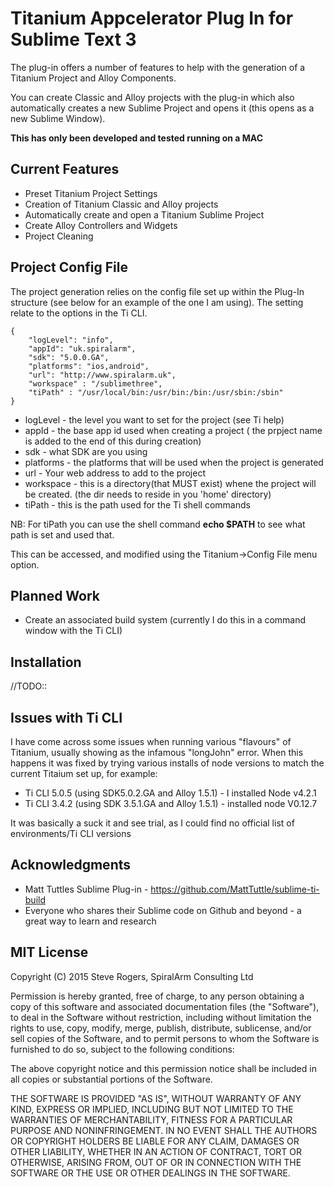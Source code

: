 
# Titanium Appcelerator Plug In for Sublime Text 3

The plug-in offers a number of features to help with the generation of a Titanium Project and Alloy Components. 

You can create  Classic and Alloy projects with the plug-in which also automatically creates a new Sublime Project and opens it (this opens as a new Sublime Window).

**This has only been developed and tested running on a MAC**


## Current Features

* Preset Titanium Project Settings
* Creation of Titanium Classic and Alloy projects
* Automatically create and open  a Titanium Sublime Project
* Create Alloy Controllers and Widgets
* Project Cleaning


## Project Config File

The project generation relies on the config file set up within the Plug-In structure (see below for an example of the one I am using). The setting relate to the options in the Ti CLI.
~~~
{
	"logLevel": "info",
	"appId": "uk.spiralarm",
	"sdk": "5.0.0.GA",
	"platforms": "ios,android",
	"url": "http://www.spiralarm.uk",
	"workspace" : "/sublimethree",
	"tiPath" : "/usr/local/bin:/usr/bin:/bin:/usr/sbin:/sbin"
}
~~~

* logLevel - the level you want to set for the project (see Ti help)
* appId - the base app id used when creating a project ( the prpject name is added to the end of this during creation)
* sdk - what SDK are you using
* platforms - the platforms that will be used when the project is generated
* url - Your web address to add to the project
* workspace - this is a directory(that MUST exist) whene the project will be created. (the dir needs to reside in you 'home' directory)
* tiPath - this is the path used for the Ti shell commands

NB: For tiPath you can use the shell command **echo $PATH** to see what path is set and used that.

This can be accessed, and modified using the Titanium->Config File menu option.

## Planned Work

* Create an associated build system (currently I do this in a command window with the Ti CLI)

## Installation

//TODO::


## Issues with Ti CLI

I have come across some issues when running various "flavours" of Titanium, usually showing as the infamous "longJohn" error. When this happens it was fixed by trying various installs of node versions to match the current Titaium set up, for example:

* Ti CLI 5.0.5 (using SDK5.0.2.GA and Alloy 1.5.1) - I installed Node v4.2.1 
* Ti CLI 3.4.2 (using SDK 3.5.1.GA and Alloy 1.5.1) - installed node V0.12.7

It was basically a suck it and see trial, as I could find no official list of environments/Ti CLI versions



## Acknowledgments

* Matt Tuttles Sublime Plug-in - https://github.com/MattTuttle/sublime-ti-build
* Everyone who shares their Sublime code on Github and beyond - a great way to learn and research

## MIT License

Copyright (C) 2015 Steve Rogers, SpiralArm Consulting Ltd

Permission is hereby granted, free of charge, to any person obtaining a copy of this software and associated documentation files (the "Software"), to deal in the Software without restriction, including without limitation the rights to use, copy, modify, merge, publish, distribute, sublicense, and/or sell copies of the Software, and to permit persons to whom the Software is furnished to do so, subject to the following conditions:

The above copyright notice and this permission notice shall be included in all copies or substantial portions of the Software.

THE SOFTWARE IS PROVIDED "AS IS", WITHOUT WARRANTY OF ANY KIND, EXPRESS OR IMPLIED, INCLUDING BUT NOT LIMITED TO THE WARRANTIES OF MERCHANTABILITY, FITNESS FOR A PARTICULAR PURPOSE AND NONINFRINGEMENT. IN NO EVENT SHALL THE AUTHORS OR COPYRIGHT HOLDERS BE LIABLE FOR ANY CLAIM, DAMAGES OR OTHER LIABILITY, WHETHER IN AN ACTION OF CONTRACT, TORT OR OTHERWISE, ARISING FROM, OUT OF OR IN CONNECTION WITH THE SOFTWARE OR THE USE OR OTHER DEALINGS IN THE SOFTWARE.